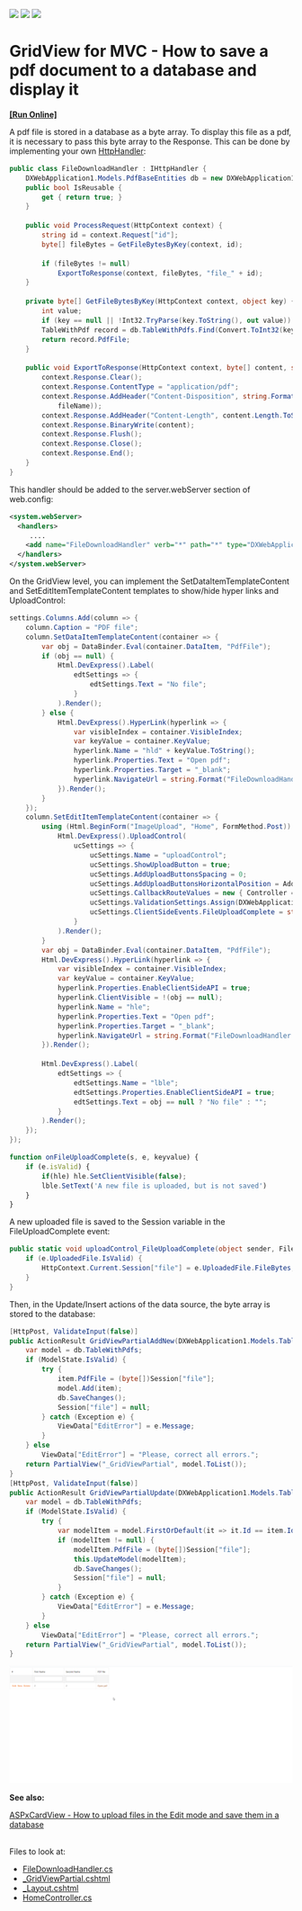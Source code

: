 <!-- default badges list -->
![](https://img.shields.io/endpoint?url=https://codecentral.devexpress.com/api/v1/VersionRange/397242559/21.1.4%2B)
[![](https://img.shields.io/badge/Open_in_DevExpress_Support_Center-FF7200?style=flat-square&logo=DevExpress&logoColor=white)](https://supportcenter.devexpress.com/ticket/details/T1022389)
[![](https://img.shields.io/badge/📖_How_to_use_DevExpress_Examples-e9f6fc?style=flat-square)](https://docs.devexpress.com/GeneralInformation/403183)
<!-- default badges end -->
# GridView for MVC - How to save a pdf document to a database and display it
<!-- run online -->
**[[Run Online]](https://codecentral.devexpress.com/397242559/)**
<!-- run online end -->

<p>A pdf file is stored in a database as a byte array. To display this file as a pdf, it is necessary to pass this byte array to the Response. This can be done by implementing your own <a href="https://docs.microsoft.com/en-us/troubleshoot/aspnet/http-modules-handlers">HttpHandler</a>: </p> 

```cs
public class FileDownloadHandler : IHttpHandler {
    DXWebApplication1.Models.PdfBaseEntities db = new DXWebApplication1.Models.PdfBaseEntities();
    public bool IsReusable {
        get { return true; }
    }

    public void ProcessRequest(HttpContext context) {
        string id = context.Request["id"];
        byte[] fileBytes = GetFileBytesByKey(context, id);

        if (fileBytes != null)
            ExportToResponse(context, fileBytes, "file_" + id);
    }

    private byte[] GetFileBytesByKey(HttpContext context, object key) {
        int value;
        if (key == null || !Int32.TryParse(key.ToString(), out value)) return null;
        TableWithPdf record = db.TableWithPdfs.Find(Convert.ToInt32(key));            
        return record.PdfFile;
    }

    public void ExportToResponse(HttpContext context, byte[] content, string fileName) {
        context.Response.Clear();
        context.Response.ContentType = "application/pdf";
        context.Response.AddHeader("Content-Disposition", string.Format("{0}; filename={1}.pdf","Inline",
            fileName));
        context.Response.AddHeader("Content-Length", content.Length.ToString());
        context.Response.BinaryWrite(content);
        context.Response.Flush();
        context.Response.Close();
        context.Response.End();
    }        
}

```
<p>This handler should be added to the server.webServer section of web.config:</p>

```xml
<system.webServer>  
  <handlers>
     ....
    <add name="FileDownloadHandler" verb="*" path="*" type="DXWebApplication1.Models.FileDownloadHandler"/>  
  </handlers>
</system.webServer>
```
<p>On the GridView level, you can implement the SetDataItemTemplateContent and SetEditItemTemplateContent templates to show/hide hyper links and UploadControl:</p>

```cs
settings.Columns.Add(column => {
    column.Caption = "PDF file";
    column.SetDataItemTemplateContent(container => {
        var obj = DataBinder.Eval(container.DataItem, "PdfFile");
        if (obj == null) {
            Html.DevExpress().Label(
                edtSettings => {
                    edtSettings.Text = "No file";
                }
            ).Render();
        } else {
            Html.DevExpress().HyperLink(hyperlink => {
                var visibleIndex = container.VisibleIndex;
                var keyValue = container.KeyValue;
                hyperlink.Name = "hld" + keyValue.ToString();
                hyperlink.Properties.Text = "Open pdf";
                hyperlink.Properties.Target = "_blank";
                hyperlink.NavigateUrl = string.Format("FileDownloadHandler.ashx?id={0}", container.KeyValue);
            }).Render();
        }
    });
    column.SetEditItemTemplateContent(container => {
        using (Html.BeginForm("ImageUpload", "Home", FormMethod.Post)) {
            Html.DevExpress().UploadControl(
                ucSettings => {
                    ucSettings.Name = "uploadControl";
                    ucSettings.ShowUploadButton = true;
                    ucSettings.AddUploadButtonsSpacing = 0;
                    ucSettings.AddUploadButtonsHorizontalPosition = AddUploadButtonsHorizontalPosition.InputRightSide;
                    ucSettings.CallbackRouteValues = new { Controller = "Home", Action = "ImageUpload" };
                    ucSettings.ValidationSettings.Assign(DXWebApplication1.Controllers.UploadControlHelper.ValidationSettings);
                    ucSettings.ClientSideEvents.FileUploadComplete = string.Format("function(s, e) {{onFileUploadComplete(s,e,{0});}}", container.KeyValue);
                }
            ).Render();
        }
        var obj = DataBinder.Eval(container.DataItem, "PdfFile");
        Html.DevExpress().HyperLink(hyperlink => {
            var visibleIndex = container.VisibleIndex;
            var keyValue = container.KeyValue;
            hyperlink.Properties.EnableClientSideAPI = true;
            hyperlink.ClientVisible = !(obj == null);
            hyperlink.Name = "hle";
            hyperlink.Properties.Text = "Open pdf";
            hyperlink.Properties.Target = "_blank";
            hyperlink.NavigateUrl = string.Format("FileDownloadHandler.ashx?id={0}", container.KeyValue);
        }).Render();

        Html.DevExpress().Label(
            edtSettings => {
                edtSettings.Name = "lble";
                edtSettings.Properties.EnableClientSideAPI = true;
                edtSettings.Text = obj == null ? "No file" : "";
            }
        ).Render();
    });
});

```
```js
function onFileUploadComplete(s, e, keyvalue) {
    if (e.isValid) {                
        if(hle) hle.SetClientVisible(false);
        lble.SetText('A new file is uploaded, but is not saved')
    }
}
```
<p>A new uploaded file is saved to the Session variable in the FileUploadComplete event:</p>

```cs
public static void uploadControl_FileUploadComplete(object sender, FileUploadCompleteEventArgs e) {
    if (e.UploadedFile.IsValid) {
        HttpContext.Current.Session["file"] = e.UploadedFile.FileBytes;
    }
}
```
<p>Then, in the Update/Insert actions of the data source, the byte array is stored to the database:</p>

```cs
[HttpPost, ValidateInput(false)]
public ActionResult GridViewPartialAddNew(DXWebApplication1.Models.TableWithPdf item) {
    var model = db.TableWithPdfs;
    if (ModelState.IsValid) {
        try {
            item.PdfFile = (byte[])Session["file"];
            model.Add(item);
            db.SaveChanges();
            Session["file"] = null;
        } catch (Exception e) {
            ViewData["EditError"] = e.Message;
        }
    } else
        ViewData["EditError"] = "Please, correct all errors.";
    return PartialView("_GridViewPartial", model.ToList());
}
[HttpPost, ValidateInput(false)]
public ActionResult GridViewPartialUpdate(DXWebApplication1.Models.TableWithPdf item) {
    var model = db.TableWithPdfs;
    if (ModelState.IsValid) {
        try {
            var modelItem = model.FirstOrDefault(it => it.Id == item.Id);
            if (modelItem != null) {
                modelItem.PdfFile = (byte[])Session["file"];
                this.UpdateModel(modelItem);
                db.SaveChanges();
                Session["file"] = null;
            }
        } catch (Exception e) {
            ViewData["EditError"] = e.Message;
        }
    } else
        ViewData["EditError"] = "Please, correct all errors.";
    return PartialView("_GridViewPartial", model.ToList());
}
```

<img src="./Images/video.gif">

**See also:**

<a href="https://supportcenter.devexpress.com/ticket/details/t578527/aspxcardview-how-to-upload-files-in-the-edit-mode-and-save-them-in-a-database">ASPxCardView - How to upload files in the Edit mode and save them in a database</a> 

<br/>
<!-- default file list -->
Files to look at:

* [FileDownloadHandler.cs](./CS/DXWebApplicationPDF/DXWebApplication1/FileDownloadHandler.cs)
* [_GridViewPartial.cshtml](./CS/DXWebApplicationPDF/DXWebApplication1/Views/Home/_GridViewPartial.cshtml)
* [_Layout.cshtml](./CS/DXWebApplicationPDF/DXWebApplication1/Views/Shared/_Layout.cshtml)
* [HomeController.cs](./CS/DXWebApplicationPDF/DXWebApplication1/Controllers/HomeController.cs)
<!-- default file list end -->


